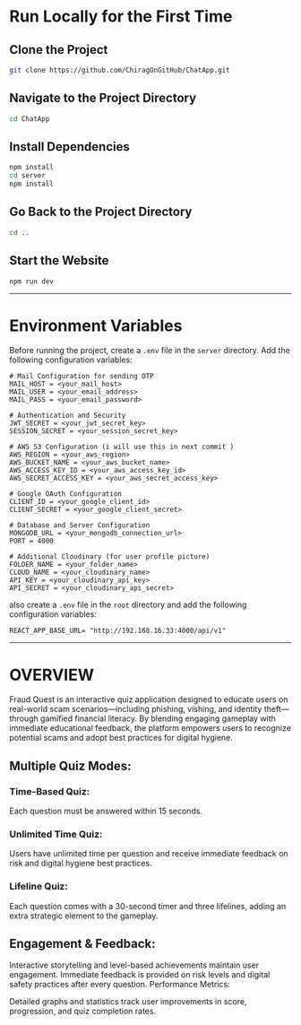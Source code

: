 
# Run Locally for the First Time

## Clone the Project

```bash
git clone https://github.com/ChiragOnGitHub/ChatApp.git
```

## Navigate to the Project Directory

```bash
cd ChatApp
```

## Install Dependencies

```bash
npm install
cd server
npm install
```

## Go Back to the Project Directory

```bash
cd ..
```

## Start the Website

```bash
npm run dev
```

---

# Environment Variables

Before running the project, create a `.env` file in the `server` directory. Add the following configuration variables:

```plaintext
# Mail Configuration for sending OTP
MAIL_HOST = <your_mail_host>
MAIL_USER = <your_email_address>
MAIL_PASS = <your_email_password>

# Authentication and Security
JWT_SECRET = <your_jwt_secret_key>
SESSION_SECRET = <your_session_secret_key>

# AWS S3 Configuration (i will use this in next commit )
AWS_REGION = <your_aws_region>
AWS_BUCKET_NAME = <your_aws_bucket_name>
AWS_ACCESS_KEY_ID = <your_aws_access_key_id>
AWS_SECRET_ACCESS_KEY = <your_aws_secret_access_key>

# Google OAuth Configuration
CLIENT_ID = <your_google_client_id>
CLIENT_SECRET = <your_google_client_secret>

# Database and Server Configuration
MONGODB_URL = <your_mongodb_connection_url>
PORT = 4000

# Additional Cloudinary (for user profile picture)
FOLDER_NAME = <your_folder_name>
CLOUD_NAME = <your_cloudinary_name>
API_KEY = <your_cloudinary_api_key>
API_SECRET = <your_cloudinary_api_secret>
```

also create a `.env` file in the `root` directory and add the following configuration variables:
```plaintext
REACT_APP_BASE_URL= "http://192.168.16.33:4000/api/v1"
```

---

# OVERVIEW

Fraud Quest is an interactive quiz application designed to educate users on real-world scam scenarios—including phishing, vishing, and identity theft—through gamified financial literacy. By blending engaging gameplay with immediate educational feedback, the platform empowers users to recognize potential scams and adopt best practices for digital hygiene.

## Multiple Quiz Modes:

### Time-Based Quiz:
Each question must be answered within 15 seconds.

### Unlimited Time Quiz:
Users have unlimited time per question and receive immediate feedback on risk and digital hygiene best practices.

### Lifeline Quiz:
Each question comes with a 30-second timer and three lifelines, adding an extra strategic element to the gameplay.

## Engagement & Feedback:

Interactive storytelling and level-based achievements maintain user engagement.
Immediate feedback is provided on risk levels and digital safety practices after every question.
Performance Metrics:

Detailed graphs and statistics track user improvements in score, progression, and quiz completion rates.